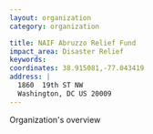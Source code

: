 ```yaml
---
layout: organization
category: organization

title: NAIF Abruzzo Relief Fund
impact_area: Disaster Relief
keywords: 
coordinates: 38.915081,-77.043419
address: |
  1860  19th ST NW
  Washington, DC US 20009
---
```

Organization's overview
